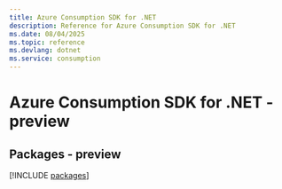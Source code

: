 ```yaml
---
title: Azure Consumption SDK for .NET
description: Reference for Azure Consumption SDK for .NET
ms.date: 08/04/2025
ms.topic: reference
ms.devlang: dotnet
ms.service: consumption
---
```

# Azure Consumption SDK for .NET - preview
## Packages - preview
[!INCLUDE [packages](consumption-index.md)]